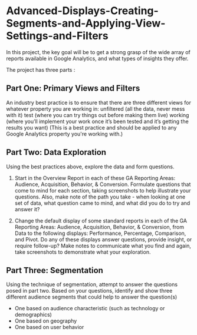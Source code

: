 # Advanced-Displays-Creating-Segments-and-Applying-View-Settings-and-Filters

In this project, the key goal will be to get a strong grasp of the wide array of reports available in Google Analytics, and what types of insights they offer.

The project has three parts :  

## Part One: Primary Views and Filters

  An industry best practice is to ensure that there are three different views for whatever property you are working in:
    unfiltered (all the data, never mess with it)
    test (where you can try things out before making them live)
    working (where you’ll implement your work once it’s been tested and it’s getting the results you want)
    (This is a best practice and should be applied to any Google Analytics property you're working with.)

## Part Two: Data Exploration

Using the best practices above, explore the data and form questions.

1. Start in the Overview Report in each of these GA Reporting Areas: Audience, Acquisition, Behavior, & Conversion. Formulate questions that come to mind for each section, taking screenshots to help illustrate your questions. Also, make note of the path you take - when looking at one set of data, what question came to mind, and what did you do to try and answer it?

2. Change the default display of some standard reports in each of the GA Reporting Areas: Audience, Acquisition, Behavior, & Conversion, from Data to the following displays: Performance, Percentage, Comparison, and Pivot. Do any of these displays answer questions, provide insight, or require follow-up? Make notes to communicate what you find and again, take screenshots to demonstrate what your exploration.

## Part Three: Segmentation

Using the technique of segmentation, attempt to answer the questions posed in part two. Based on your questions, identify and show three different audience segments that could help to answer the question(s)

* One based on audience characteristic (such as technology or demographics)
* One based on geography
* One based on user behavior
